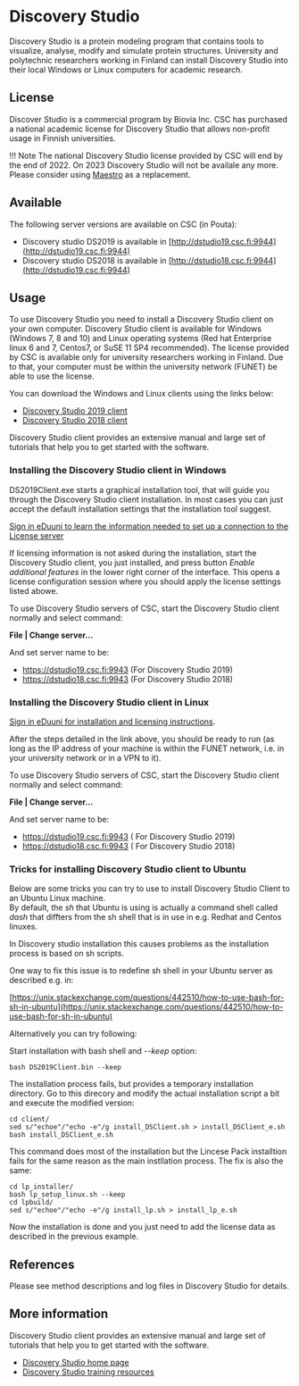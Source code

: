 # Discovery Studio

Discovery Studio is a protein modeling program that contains tools to
visualize, analyse, modify and simulate protein structures. University
and polytechnic researchers working in Finland can install Discovery
Studio into their local Windows or Linux computers for academic
research.

## License

Discover Studio is a commercial program by Biovia Inc. CSC has purchased
a national academic license for Discovery Studio that allows non-profit
usage in Finnish universities.

!!! Note
    The national Discovery Studio license provided by CSC will end by the end of 2022.
    On 2023 Discovery Studio will not be availale any more.
    Please consider using [Maestro](./maestro.md) as a replacement.
    
## Available

The following server versions are available on CSC (in Pouta):

-   Discovery studio DS2019 is available in
    [http://dstudio19.csc.fi:9944](http://dstudio19.csc.fi:9944)
-   Discovery studio DS2018 is available in
    [http://dstudio18.csc.fi:9944](http://dstudio19.csc.fi:9944)

## Usage

To use Discovery Studio you need to install a Discovery
Studio client on your own computer. Discovery Studio client is available for Windows (Windows 7, 8 and 10) and Linux
operating systems (Red hat Enterprise linux 6 and 7, Centos7, or SuSE 11 SP4
recommended). The license provided by CSC is available only 
for university researchers working in Finland. Due to that, your computer must be
within the university network (FUNET) be able to use the 
license.

You can download the Windows and Linux clients using the links below:
* [Discovery Studio 2019 client](http://dstudio19.csc.fi:9944/DS/)
* [Discovery Studio 2018 client](http://dstudio18.csc.fi:9944/DS/)

Discovery Studio client provides an extensive manual and large set of tutorials that
help you to get started with the software.

### Installing the Discovery Studio client in Windows

DS2019Client.exe starts a graphical installation tool, that will guide you through the Discovery Studio client installation.
In most cases you can just accept the default installation settings that the installation tool suggest.

[Sign in eDuuni to learn the information needed to set up a connection to the License server](https://wiki.eduuni.fi/display/cscjemma/Discovery+Studio)

If licensing information is not asked during the installation, start the Discovery Studio client, you just installed, 
and press button _Enable additional features_ in the lower right corner of the interface.
This opens a license configuration session where you should apply the license settings listed abowe.

To use Discovery Studio servers of CSC, start the Discovery Studio client normally and select command:

**File | Change server...**

And set server name to be:

*   https://dstudio19.csc.fi:9943  (For Discovery Studio 2019)
*   https://dstudio18.csc.fi:9943  (For Discovery Studio 2018)

 
### Installing the Discovery Studio client in Linux

[Sign in eDuuni for installation and licensing instructions](https://wiki.eduuni.fi/display/cscjemma/Discovery+Studio).

After the steps detailed in the link above, you should be ready to run (as long as the IP address of your machine is within the FUNET network, i.e. in your university network or in a VPN to it).

To use Discovery Studio servers of CSC, start the Discovery Studio client normally and select command:

**File | Change server...**

And set server name to be:

*   https://dstudio19.csc.fi:9943  ( For Discovery Studio 2019)
*   https://dstudio18.csc.fi:9943  ( For Discovery Studio 2018)


### Tricks for installing Discovery Studio client to Ubuntu

Below are some tricks you can try to use to install Discovery Studio Client to an Ubuntu Linux machine.  
By default, the _sh_ that Ubuntu is using is actually a command shell called _dash_ that diffters from 
the sh shell that is in use in e.g. Redhat and Centos linuxes. 

In Discovery studio installation this causes problems as the installation process is based on sh scripts.

One way to fix this issue is to redefine sh shell in your Ubuntu server as described e.g. in:

[https://unix.stackexchange.com/questions/442510/how-to-use-bash-for-sh-in-ubuntu](https://unix.stackexchange.com/questions/442510/how-to-use-bash-for-sh-in-ubuntu)

Alternatively you can try following:

Start installation with bash shell and _--keep_ option:
```text
bash DS2019Client.bin --keep
```
The installation process fails, but provides a temporary installation directory. Go to this direcory and modify the 
actual installation script a bit and execute the modified version:

```text
cd client/
sed s/"echoe"/"echo -e"/g install_DSClient.sh > install_DSClient_e.sh
bash install_DSClient_e.sh
```
This command does most of the installation but the Lincese Pack installtion fails 
for the same reason as the main instllation process. The fix is also the same:

```text
cd lp_installer/
bash lp_setup_linux.sh --keep
cd lpbuild/
sed s/"echoe"/"echo -e"/g install_lp.sh > install_lp_e.sh
```
Now the installation is done and you just need to add the license data as described in the previous example.

## References

Please see method descriptions and log files in Discovery Studio for details.

## More information

Discovery Studio client provides an extensive manual and large set of tutorials that
help you to get started with the software.

* [Discovery Studio home page](https://www.3dsbiovia.com/products/collaborative-science/biovia-discovery-studio/)
* [Discovery Studio training resources](https://www.3ds.com/products-services/biovia/resource-center/?woc=%7B%22brand%22%3A%5B%22brand%2Fbiovia%22%5D%2C%22biovia%20products%22%3A%5B%22biovia%20products%2Fdiscovery%20studio%22%5D%7D)
 
